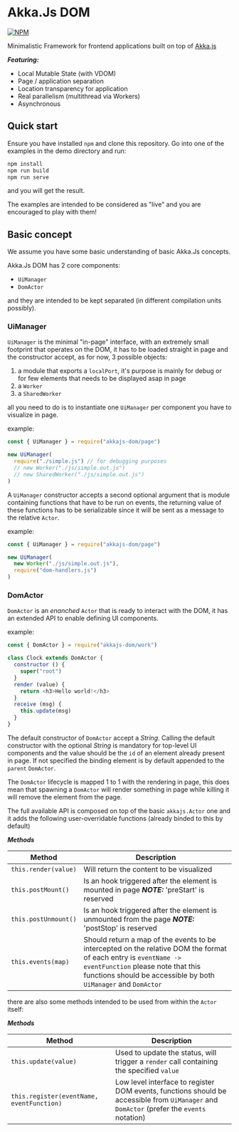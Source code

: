 
# Akka.Js DOM

[![NPM](https://nodei.co/npm/akkajs-dom.png)](https://nodei.co/npm/akkajs-dom/)

Minimalistic Framework for frontend applications built on top of [Akka.js](https://www.npmjs.com/package/akkajs)

___Featuring:___

  - Local Mutable State (with VDOM)
  - Page / application separation
  - Location transparency for application
  - Real parallelism (multithread via Workers)
  - Asynchronous

## Quick start

Ensure you have installed `npm` and clone this repository.
Go into one of the examples in the demo directory and run:

```bash
npm install
npm run build
npm run serve
```

and you will get the result.

The examples are intended to be considered as "live" and you are encouraged to play with them!

## Basic concept

We assume you have some basic understanding of basic Akka.Js concepts.

Akka.Js DOM has 2 core components:

  - `UiManager`
  - `DomActor`

and they are intended to be kept separated (in different compilation units possibly).

### UiManager

`UiManager` is the minimal "in-page" interface, with an extremely small footprint that operates on the DOM, it has to be loaded straight in page and the constructor accept, as for now, 3 possible objects:

  1. a module that exports a `localPort`, it's purpose is mainly for debug or for few elements that needs to be displayed asap in page
  2. a `Worker`
  3. a `SharedWorker`

all you need to do is to instantiate one `UiManager` per component you have to visualize in page.

example:
```javascript
const { UiManager } = require("akkajs-dom/page")

new UiManager(
  require("./simple.js") // for debugging purposes
  // new Worker("./js/simple.out.js")
  // new SharedWorker("./js/simple.out.js")
)
```

A `UiManager` constructor accepts a second optional argument that is module containing functions that have to be run on events, the returning value of these functions has to be serializable since it will be sent as a message to the relative `Actor`.


example:
```javascript
const { UiManager } = require("akkajs-dom/page")

new UiManager(
  new Worker("./js/simple.out.js"),
  require("dom-handlers.js")
)
```

### DomActor

`DomActor` is an *enanched* `Actor` that is ready to interact with the DOM, it has an extended API to enable defining UI components.

example:
```javascript
const { DomActor } = require("akkajs-dom/work")

class Clock extends DomActor {
  constructor () {
    super("root")
  }
  render (value) {
    return <h3>Hello world!</h3>
  }
  receive (msg) {
    this.update(msg)
  }
}
```

The default constructor of `DomActor` accept a *String*.
Calling the default constructor with the optional *String* is mandatory for top-level UI components and the value should be the `id` of an element already present in page.
If not specified the binding element is by default appended to the `parent` `DomActor`.

The `DomActor` lifecycle is mapped 1 to 1 with the rendering in page, this does mean that spawning a `DomActor` will render something in page while killing it will remove the element from the page.

The full available API is composed on top of the basic `akkajs.Actor` one and it adds the following user-overridable functions (already binded to this by default)

___Methods___

|Method|Description|
|-------|----------|
|`this.render(value)`| Will return the content to be visualized |
|`this.postMount()`| Is an hook triggered after the element is mounted in page ___NOTE:___ 'preStart' is reserved |
|`this.postUnmount()`| Is an hook triggered after the element is unmounted from the page ___NOTE:___ 'postStop' is reserved |
|`this.events(map)`| Should return a map of the events to be intercepted on the relative DOM the format of each entry is `eventName -> eventFunction` please note that this functions should be accessible by both `UiManager` and `DomActor` |

there are also some methods intended to be used from within the `Actor` itself:

___Methods___

|Method|Description|
|-------|----------|
|`this.update(value)`| Used to update the status, will trigger a `render` call containing the specified `value` |
|`this.register(eventName, eventFunction)`| Low level interface to register DOM events, functions should be accessible from `UiManager` and `DomActor` (prefer the `events` notation) |
